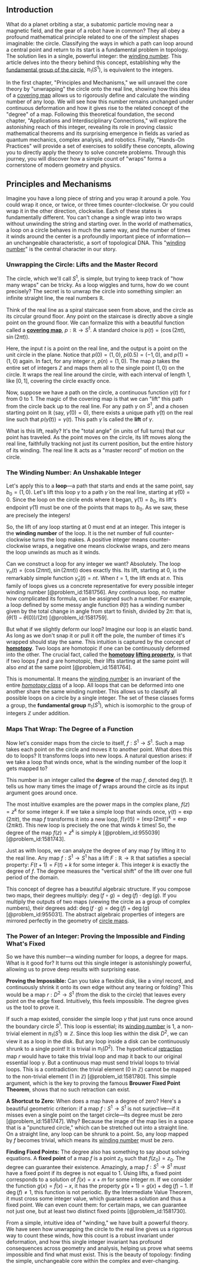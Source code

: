 ## Introduction
What do a planet orbiting a star, a subatomic particle moving near a magnetic field, and the gear of a robot have in common? They all obey a profound mathematical principle related to one of the simplest shapes imaginable: the circle. Classifying the ways in which a path can loop around a central point and return to its start is a fundamental problem in topology. The solution lies in a single, powerful integer: the [winding number](@article_id:138213). This article delves into the theory behind this concept, establishing why the [fundamental group of the circle](@article_id:159775), $\pi_1(S^1)$, is equivalent to the integers.

In the first chapter, "Principles and Mechanisms," we will unravel the core theory by "unwrapping" the circle onto the real line, showing how this idea of a [covering map](@article_id:154012) allows us to rigorously define and calculate the winding number of any loop. We will see how this number remains unchanged under continuous deformation and how it gives rise to the related concept of the "degree" of a map. Following this theoretical foundation, the second chapter, "Applications and Interdisciplinary Connections," will explore the astonishing reach of this integer, revealing its role in proving classic mathematical theorems and its surprising emergence in fields as varied as quantum mechanics, complex analysis, and robotics. Finally, "Hands-On Practices" will provide a set of exercises to solidify these concepts, allowing you to directly apply the theory to solve concrete problems. Through this journey, you will discover how a simple count of "wraps" forms a cornerstone of modern geometry and physics.

## Principles and Mechanisms

Imagine you have a long piece of string and you wrap it around a pole. You could wrap it once, or twice, or three times counter-clockwise. Or you could wrap it in the other direction, clockwise. Each of these states is fundamentally different. You can't change a single wrap into two wraps without unwinding the string and starting over. In the world of mathematics, a loop on a circle behaves in much the same way, and the number of times it winds around the center is a profoundly important piece of information—an unchangeable characteristic, a sort of topological DNA. This "[winding number](@article_id:138213)" is the central character in our story.

### Unwrapping the Circle: Lifts and the Master Record

The circle, which we'll call $S^1$, is simple, but trying to keep track of "how many wraps" can be tricky. As a loop wiggles and turns, how do we count precisely? The secret is to unwrap the circle into something simpler: an infinite straight line, the real numbers $\mathbb{R}$.

Think of the real line as a spiral staircase seen from above, and the circle as its circular ground floor. Any point on the staircase is directly above a single point on the ground floor. We can formalize this with a beautiful function called a **[covering map](@article_id:154012)**, $p: \mathbb{R} \to S^1$. A standard choice is $p(t) = (\cos(2\pi t), \sin(2\pi t))$.

Here, the input $t$ is a point on the real line, and the output is a point on the unit circle in the plane. Notice that $p(0) = (1,0)$, $p(0.5) = (-1,0)$, and $p(1) = (1,0)$ again. In fact, for any integer $n$, $p(n) = (1,0)$. The map $p$ takes the entire set of integers $\mathbb{Z}$ and maps them all to the single point $(1,0)$ on the circle. It wraps the real line around the circle, with each interval of length 1, like $[0, 1]$, covering the circle exactly once.

Now, suppose we have a path on the circle, a continuous function $\gamma(t)$ for $t$ from $0$ to $1$. The magic of the covering map is that we can "lift" this path from the circle back up to the real line. For any path $\gamma$ on $S^1$, and a chosen starting point on $\mathbb{R}$ (say, $\tilde{\gamma}(0) = 0$), there exists a unique path $\tilde{\gamma}(t)$ on the real line such that $p(\tilde{\gamma}(t)) = \gamma(t)$. This path $\tilde{\gamma}$ is called the **lift** of $\gamma$.

What is this lift, really? It's the "total angle" (in units of full turns) that our point has traveled. As the point moves on the circle, its lift moves along the real line, faithfully tracking not just its current position, but the entire history of its winding. The real line $\mathbb{R}$ acts as a "master record" of motion on the circle.

### The Winding Number: An Unshakable Integer

Let's apply this to a **loop**—a path that starts and ends at the same point, say $b_0 = (1,0)$. Let's lift this loop $\gamma$ to a path $\tilde{\gamma}$ on the real line, starting at $\tilde{\gamma}(0) = 0$. Since the loop on the circle ends where it began, $\gamma(1) = b_0$, its lift's endpoint $\tilde{\gamma}(1)$ must be one of the points that maps to $b_0$. As we saw, these are precisely the integers!

So, the lift of any loop starting at $0$ must end at an integer. This integer is the **winding number** of the loop. It is the net number of full counter-clockwise turns the loop makes. A positive integer means counter-clockwise wraps, a negative one means clockwise wraps, and zero means the loop unwinds as much as it winds.

Can we construct a loop for any integer we want? Absolutely. The loop $\gamma_n(t) = (\cos(2\pi nt), \sin(2\pi nt))$ does exactly this. Its lift, starting at 0, is the remarkably simple function $\tilde{\gamma}_n(t) = nt$. When $t=1$, the lift ends at $n$. This family of loops gives us a concrete representative for every possible integer winding number [@problem_id:1581756]. Any continuous loop, no matter how complicated its formula, can be assigned such a number. For example, a loop defined by some messy angle function $\theta(t)$ has a winding number given by the total change in angle from start to finish, divided by $2\pi$: that is, $(\theta(1) - \theta(0)) / (2\pi)$ [@problem_id:1581759].

But what if we slightly deform our loop? Imagine our loop is an elastic band. As long as we don't snap it or pull it off the pole, the number of times it's wrapped should stay the same. This intuition is captured by the concept of **[homotopy](@article_id:138772)**. Two loops are homotopic if one can be continuously deformed into the other. The crucial fact, called the **[homotopy](@article_id:138772) [lifting property](@article_id:156223)**, is that if two loops $f$ and $g$ are homotopic, their lifts starting at the same point will also *end* at the same point [@problem_id:1581764].

This is monumental. It means the [winding number](@article_id:138213) is an invariant of the entire *[homotopy class](@article_id:273335)* of a loop. All loops that can be deformed into one another share the same winding number. This allows us to classify all possible loops on a circle by a single integer. The set of these classes forms a group, the **fundamental group** $\pi_1(S^1)$, which is isomorphic to the group of integers $\mathbb{Z}$ under addition.

### Maps That Wrap: The Degree of a Function

Now let's consider maps from the circle to itself, $f: S^1 \to S^1$. Such a map takes each point on the circle and moves it to another point. What does this do to loops? It transforms loops into new loops. A natural question arises: if we take a loop that winds once, what is the winding number of the loop it gets mapped to?

This number is an integer called the **degree** of the map $f$, denoted $\deg(f)$. It tells us how many times the image of $f$ wraps around the circle as its input argument goes around once.

The most intuitive examples are the power maps in the complex plane, $f(z) = z^k$ for some integer $k$. If we take a simple loop that winds once, $\gamma(t) = \exp(2\pi i t)$, the map $f$ transforms it into a new loop, $f(\gamma(t)) = (\exp(2\pi i t))^k = \exp(2\pi i kt)$. This new loop is precisely the one that winds $k$ times! So, the degree of the map $f(z)=z^k$ is simply $k$ [@problem_id:955039] [@problem_id:1581743].

Just as with loops, we can analyze the degree of any map $f$ by lifting it to the real line. Any map $f: S^1 \to S^1$ has a lift $F: \mathbb{R} \to \mathbb{R}$ that satisfies a special property: $F(t+1) = F(t) + k$ for some integer $k$. This integer $k$ is exactly the degree of $f$. The degree measures the "vertical shift" of the lift over one full period of the domain.

This concept of degree has a beautiful algebraic structure. If you compose two maps, their degrees multiply: $\deg(f \circ g) = \deg(f) \cdot \deg(g)$. If you multiply the outputs of two maps (viewing the circle as a group of complex numbers), their degrees add: $\deg(f \cdot g) = \deg(f) + \deg(g)$ [@problem_id:955031]. The abstract algebraic properties of integers are mirrored perfectly in the geometry of [circle maps](@article_id:192960).

### The Power of an Integer: Proving the Impossible and Finding What's Fixed

So we have this number—a winding number for loops, a degree for maps. What is it good for? It turns out this single integer is astonishingly powerful, allowing us to prove deep results with surprising ease.

**Proving the Impossible:** Can you take a flexible disk, like a vinyl record, and continuously shrink it onto its own edge without any tearing or folding? This would be a map $r: D^2 \to S^1$ (from the disk to the circle) that leaves every point on the edge fixed. Intuitively, this feels impossible. The degree gives us the tool to prove it.

If such a map existed, consider the simple loop $\gamma$ that just runs once around the boundary circle $S^1$. This loop is essential; its [winding number](@article_id:138213) is 1, a non-trivial element in $\pi_1(S^1) \cong \mathbb{Z}$. Since this loop lies within the disk $D^2$, we can view it as a loop in the disk. But any loop inside a disk can be continuously shrunk to a single point! It is trivial in $\pi_1(D^2)$. The hypothetical [retraction](@article_id:150663) map $r$ would have to take this trivial loop and map it back to our original essential loop $\gamma$. But a continuous map must send trivial loops to trivial loops. This is a contradiction: the trivial element (0 in $\mathbb{Z}$) cannot be mapped to the non-trivial element (1 in $\mathbb{Z}$) [@problem_id:1581780]. This simple argument, which is the key to proving the famous **Brouwer Fixed Point Theorem**, shows that no such retraction can exist.

**A Shortcut to Zero:** When does a map have a degree of zero? Here's a beautiful geometric criterion: if a map $f:S^1 \to S^1$ is not surjective—if it misses even a single point on the target circle—its degree must be zero [@problem_id:1581747]. Why? Because the image of the map lies in a space that is a "punctured circle," which can be stretched out into a straight line. On a straight line, any loop can be shrunk to a point. So, any loop mapped by $f$ becomes trivial, which means its [winding number](@article_id:138213) must be zero.

**Finding Fixed Points:** The degree also has something to say about solving equations. A **fixed point** of a map $f$ is a point $z_0$ such that $f(z_0) = z_0$. The degree can guarantee their existence. Amazingly, a map $f: S^1 \to S^1$ *must* have a fixed point if its degree is not equal to 1. Using lifts, a fixed point corresponds to a solution of $\tilde{f}(x) = x + m$ for some integer $m$. If we consider the function $g(x) = \tilde{f}(x) - x$, it has the property $g(x+1) = g(x) + \deg(f) - 1$. If $\deg(f) \neq 1$, this function is not periodic. By the Intermediate Value Theorem, it must cross some integer value, which guarantees a solution and thus a fixed point. We can even count them: for certain maps, we can guarantee not just one, but at least two distinct fixed points [@problem_id:1581730].

From a simple, intuitive idea of "winding," we have built a powerful theory. We have seen how unwrapping the circle to the real line gives us a rigorous way to count these winds, how this count is a robust invariant under deformation, and how this single integer invariant has profound consequences across geometry and analysis, helping us prove what seems impossible and find what must exist. This is the beauty of topology: finding the simple, unchangeable core within the complex and ever-changing.